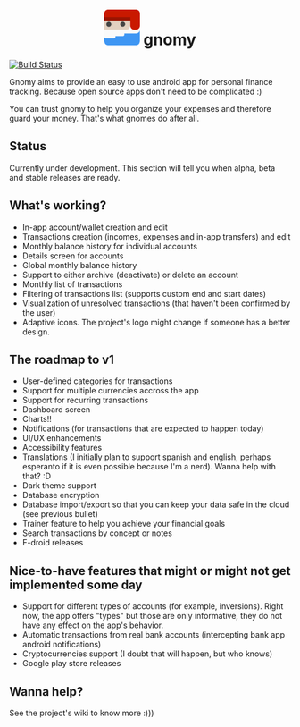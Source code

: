 <h1 align="center">
  <img alt="Gnomy's logo" src="assets/logo.png" width="64" />
  gnomy
</h1>

[![Build Status](https://travis-ci.org/AlanSanchezP/gnomy.svg?branch=development)](https://travis-ci.org/AlanSanchezP/gnomy)

Gnomy aims to provide an easy to use android app for personal finance tracking. Because open source apps don't need to be complicated :)

You can trust gnomy to help you organize your expenses and therefore guard your money. That's what gnomes do after all.

## Status
Currently under development. This section will tell you when alpha, beta and stable releases are ready.

## What's working?
- In-app account/wallet creation and edit
- Transactions creation (incomes, expenses and in-app transfers) and edit
- Monthly balance history for individual accounts
- Details screen for accounts
- Global monthly balance history
- Support to either archive (deactivate) or delete an account
- Monthly list of transactions
- Filtering of transactions list (supports custom end and start dates)
- Visualization of unresolved transactions (that haven't been confirmed by the user)
- Adaptive icons. The project's logo might change if someone has a better design. 

## The roadmap to v1
- User-defined categories for transactions
- Support for multiple currencies accross the app
- Support for recurring transactions
- Dashboard screen
- Charts!!
- Notifications (for transactions that are expected to happen today)
- UI/UX enhancements
- Accessibility features
- Translations (I initially plan to support spanish and english, perhaps esperanto if it is even possible because I'm a nerd). Wanna help with that? :D
- Dark theme support
- Database encryption
- Database import/export so that you can keep your data safe in the cloud (see previous bullet)
- Trainer feature to help you achieve your financial goals
- Search transactions by concept or notes
- F-droid releases

## Nice-to-have features that might or might not get implemented some day
- Support for different types of accounts (for example, inversions). Right now, the app offers "types" but those are only informative, they do not have any effect on the app's behavior.
- Automatic transactions from real bank accounts (intercepting bank app android notifications)
- Cryptocurrencies support (I doubt that will happen, but who knows)
- Google play store releases

## Wanna help?
See the project's wiki to know more :)))
